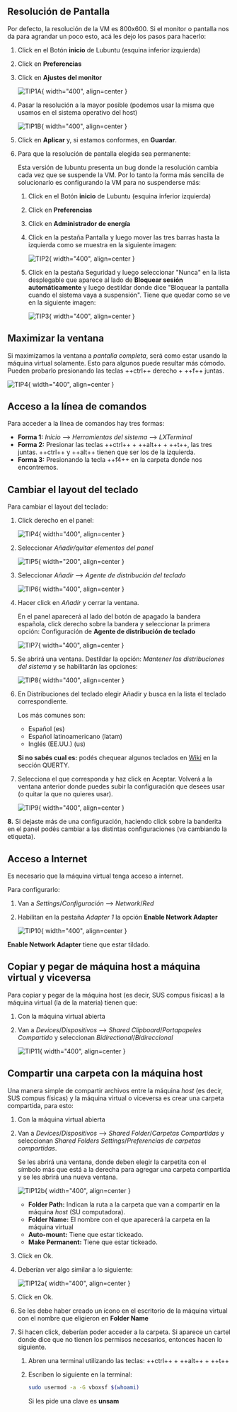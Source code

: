 ## Resolución de Pantalla
Por defecto, la resolución de la VM es 800x600. Si el monitor o pantalla nos da para agrandar un poco esto, acá les dejo los pasos para hacerlo:

1. Click en el Botón **inicio** de Lubuntu  (esquina inferior izquierda)

2. Click en **Preferencias**

3. Click en **Ajustes del monitor**

    ![TIP1A](./img/tip1a.png){ width="400", align=center }

4. Pasar la resolución a la mayor posible (podemos usar la misma que usamos en el sistema operativo del host)

    ![TIP1B](./img/tip1b.png){ width="400", align=center }

5. Click en **Aplicar** y, si estamos conformes, en **Guardar**.

6. Para que la resolución de pantalla elegida sea permanente:

    Esta versión de lubuntu presenta un bug donde la resolución cambia cada vez que se suspende la VM. Por lo tanto la forma más sencilla de solucionarlo es configurando la VM para no suspenderse más:

    1. Click en el Botón **inicio** de Lubuntu  (esquina inferior izquierda)
    2. Click en **Preferencias**
    3. Click en **Administrador de energía**
    4. Click en la pestaña Pantalla y luego mover las tres barras hasta la izquierda como se muestra en la siguiente imagen:

        ![TIP2](./img/tip2.png){ width="400", align=center }

    5. Click en la pestaña Seguridad y luego seleccionar "Nunca" en la lista desplegable que aparece al lado de **Bloquear sesión automáticamente** y luego destildar donde dice "Bloquear la pantalla cuando el sistema vaya a suspensión". Tiene que quedar como se ve en la siguiente imagen:

        ![TIP3](./img/tip3.png){ width="400", align=center }

## Maximizar la ventana
Si maximizamos la ventana a *pantalla completa*, será como estar usando la máquina virtual solamente. Esto para algunos puede resultar más cómodo. Pueden probarlo presionando las teclas ++ctrl++ derecho + ++f++ juntas.

![TIP4](./img/tip4.png){ width="400", align=center }

## Acceso a la línea de comandos
Para acceder a la línea de comandos hay tres formas:

* **Forma 1:** *Inicio* --> *Herramientas del sistema* --> *LXTerminal*
* **Forma 2:** Presionar las teclas ++ctrl++ + ++alt++ + ++t++, las tres juntas. ++ctrl++ y ++alt++ tienen que ser los de la izquierda.
* **Forma 3:** Presionando la tecla ++f4++ en la carpeta donde nos encontremos.

## Cambiar el layout del teclado

Para cambiar el layout del teclado:

1. Click derecho en el panel:

    ![TIP4](./img/tip4.png){ width="400", align=center }

2. Seleccionar *Añadir/quitar elementos del panel*

    ![TIP5](./img/tip5.png){ width="200", align=center }

3. Seleccionar *Añadir* --> *Agente de distribución del teclado*

    ![TIP6](./img/tip6.png){ width="400", align=center }

4. Hacer click en *Añadir* y cerrar la ventana.

    En el panel aparecerá al lado del botón de apagado la bandera española, click derecho sobre la bandera y seleccionar la primera opción: Configuración de **Agente de distribución de teclado**

    ![TIP7](./img/tip7.png){ width="400", align=center }

5. Se abrirá una ventana. Destildar la opción: *Mantener las distribuciones del sistema* y se habilitarán las opciones:

    ![TIP8](./img/tip8.png){ width="400", align=center }

6. En Distribuciones del teclado elegir Añadir y busca en la lista el teclado correspondiente.

    Los más comunes son:

    * Español (es)
    * Español latinoamericano (latam)
    * Inglés (EE.UU.) (us)

    **Si no sabés cual es:** podés chequear algunos teclados en [Wiki](https://es.wikipedia.org/wiki/Distribuci%C3%B3n_del_teclado) en la sección QUERTY.

7. Selecciona el que corresponda y haz click en Aceptar. Volverá a la ventana anterior donde puedes subir la configuración que desees usar (o quitar la que no quieres usar).

    ![TIP9](./img/tip9.png){ width="400", align=center }

**8.** Si dejaste más de una configuración, haciendo click sobre la banderita en el panel podés cambiar a las distintas configuraciones (va cambiando la etiqueta).

## Acceso a Internet

Es necesario que la máquina virtual tenga acceso a internet.

Para configurarlo:

1. Van a *Settings*/*Configuración* --> *Network*/*Red* 

2. Habilitan en la pestaña *Adapter 1* la opción **Enable Network Adapter**

    ![TIP10](./img/tip10.png){ width="400", align=center }

**Enable Network Adapter** tiene que estar tildado.


## Copiar y pegar de máquina host a máquina virtual y viceversa

Para copiar y pegar de la máquina host (es decir, SUS compus físicas) a la máquina virtual (la de la materia) tienen que:

1. Con la máquina virtual abierta
2. Van a *Devices*/*Dispositivos* --> *Shared Clipboard*/*Portapapeles Compartido* y seleccionan *Bidirectional*/*Bidireccional*

    ![TIP11](./img/tip11.png){ width="400", align=center }


## Compartir una carpeta con la máquina host

Una manera simple de compartir archivos entre la máquina *host* (es decir, SUS compus físicas) y la máquina virtual o viceversa es crear una carpeta compartida, para esto:

1. Con la máquina virtual abierta
2. Van a *Devices*/*Dispositivos* --> *Shared Folder*/*Carpetas Compartidas* y seleccionan *Shared Folders Settings*/*Preferencias de carpetas compartidas*.

    Se les abrirá una ventana, donde deben elegir la carpetita con el símbolo más que está a la derecha para agregar una carpeta compartida y se les abrirá una nueva ventana.

    ![TIP12b](./img/tip12b.png){ width="400", align=center }

    * **Folder Path:** Indican la ruta a la carpeta que van a compartir en la máquina *host* (SU computadora).
    * **Folder Name:** El nombre con el que aparecerá la carpeta en la máquina virtual
    * **Auto-mount:** Tiene que estar tickeado.
    * **Make Permanent:** Tiene que estar tickeado.

3. Click en Ok.

4. Deberían ver algo similar a lo siguiente:

    ![TIP12a](./img/tip12a.png){ width="400", align=center }

5. Click en Ok.

6. Se les debe haber creado un ícono en el escritorio de la máquina virtual con el nombre que eligieron en **Folder Name**

7. Si hacen click, deberían poder acceder a la carpeta. Si aparece un cartel donde dice que no tienen los permisos necesarios, entonces hacen lo siguiente.

    1. Abren una terminal utilizando las teclas: ++ctrl++ + ++alt++ + ++t++
    2. Escriben lo siguiente en la terminal:

        ``` bash
        sudo usermod -a -G vboxsf $(whoami)
        ```
        
        Si les pide una clave es **unsam**